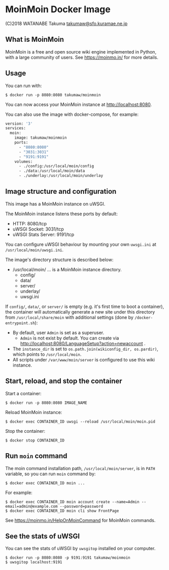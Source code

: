 # MoinMoin Docker Image

(C)2018 WATANABE Takuma takumaw@sfo.kuramae.ne.jp

## What is MoinMoin

MoinMoin is a free and open source wiki engine implemented in Python, with a large community of users.
See <https://moinmo.in/> for more details.

## Usage

You can run with:

    $ docker run -p 8080:8080 takumaw/moinmoin

You can now access your MoinMoin instance at <http://localhost:8080>.

You can also use the image with docker-compose, for example:

```Dockerfile
version: '3'
services:
  moin:
    image: takumaw/moinmoin
    ports:
      - "8080:8080"
      - "3031:3031"
      - "9191:9191"
    volumes:
      - ./config:/usr/local/moin/config
      - ./data:/usr/local/moin/data
      - ./underlay:/usr/local/moin/underlay
```

## Image structure and configuration

This image has a MoinMoin instance on uWSGI.

The MoinMoin instance listens these ports by default:

* HTTP: 8080/tcp
* uWSGI Socket: 3031/tcp
* uWSGI Stats Server: 9191/tcp

You can configure uWSGI behaviour by mounting your own `uwsgi.ini` at `/usr/local/moin/uwsgi.ini`.

The image's directory structure is described below:

* /usr/local/moin/
    ... is a MoinMoin instance directory.
  * config/
  * data/
  * server/
  * underlay/
  * uwsgi.ini

If `config/`, `data/`, or `server/` is empty (e.g. it's first time to boot a container),
the container will automatically generate a new site under this directory
from `/usr/local/share/moin` with additional settings (done by `/docker-entrypoint.sh`):

* By default, user `Admin` is set as a superuser.
  * `Admin` is not exist by default. You can create via <http://localhost:8080/LanguageSetup?action=newaccount> .
* The `instance_dir` is set to `os.path.join(wikiconfig_dir, os.pardir)`, which points to `/usr/local/moin`.
* All scripts under `/var/www/moin/server` is configured to use this wiki instance.

## Start, reload, and stop the container

Start a container:

    $ docker run -p 8080:8080 IMAGE_NAME

Reload MoinMoin instance:

    $ docker exec CONTAINER_ID uwsgi --reload /usr/local/moin/moin.pid

Stop the container:

    $ docker stop CONTAINER_ID

## Run `moin` command

The moin command installation path, `/usr/local/moin/server`, is in `PATH` variable, so you can run `moin` command by:

    $ docker exec CONTAINER_ID moin ...

For example:

    $ docker exec CONTAINER_ID moin account create --name=Admin --email=admin@example.com --password=password
    $ docker exec CONTAINER_ID moin cli show FrontPage

See <https://moinmo.in/HelpOnMoinCommand> for MoinMoin commands.

## See the stats of uWSGI

You can see the stats of uWSGI by `uwsgitop` installed on your computer.

    $ docker run -p 8080:8080 -p 9191:9191 takumaw/moinmoin
    $ uwsgitop localhost:9191
